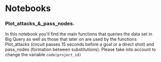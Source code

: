 # Notebooks
### Plot_attacks_&_pass_nodes.
In this notebook you'll find the main functions that queries the data set in Big Query as well as those that later on are used by the functions Plot_attacks (circuit passes 15 seconds before a goal or a direct shot) and pass_nodes (formation between substitutions). 
Please take into account to change the variable `code(project_id)`
